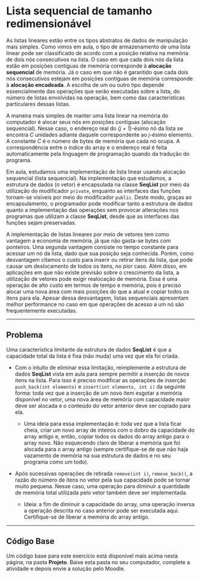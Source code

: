 # Lista sequencial de tamanho redimensionável


As listas lineares estão entre os tipos abstratos de dados de manipulação mais simples. Como vimos em aula, o tipo de armazenamento de uma lista linear pode ser classificado de acordo com a posição relativa na memória de dois nós consecutivos na lista. O caso em que cada dois nós da lista estão em posições contı́guas de memória corresponde à **alocação sequencial** de memória. Já o caso em que não é garantido que cada dois nós consecutivos estejam em posições contı́guas de memória corresponde à **alocação encadeada**. A escolha de um ou outro tipo depende essencialmente das operações que serão executadas sobre a lista, do número de listas envolvidas na operação, bem como das caracterı́sticas particulares dessas listas.

A maneira mais simples de manter uma lista linear na memória do computador é alocar seus nós em posições contı́guas (alocação sequencial). Nesse caso, o endereço real do *(j + 1)*-ésimo nó da lista se encontra *C* unidades adiante daquele correspondente ao *j*-ésimo elemento. A constante *C* é o número de bytes de memória que cada nó ocupa. A correspondência entre o ı́ndice do array e o endereço real é feita automaticamente pela linguagem de programação quando da tradução do programa.

Em aula, estudamos uma implementação de lista linear usando alocação sequencial (lista sequencial). Na implementação que estudamos, a estrutura de dados (o vetor) é encapsulada na classe **SeqList** por meio da utilização do modificador `private`, enquanto as interfaces das funções tornam-se visı́veis por meio do modificador `public`. Deste modo, graças ao encapsulamento, o programador pode modificar tanto a
estrutura de dados quanto a implementação das operações sem provocar alterações nos programas que utilizam a classe **SeqList**, desde que as interfaces das funções sejam preservadas.

A implementação de listas lineares por meio de vetores tem como vantagem a economia de memória, já que não gasta-se bytes com ponteiros. Uma segunda vantagem consiste no tempo constante para acessar um nó da lista, dado que sua posição seja conhecida. Porém, como desvantagem citamos o custo para inserir ou retirar itens da lista, que pode causar um deslocamento de todos os itens, no pior caso. Além disso, em aplicações em que não existe previsão sobre o crescimento da lista, a utilização de vetores pode exigir realocação de memória. Essa é uma operação de alto custo em termos de tempo e memória, pois é preciso alocar uma nova área com mais posições do que a atual e copiar todos os itens para ela. Apesar dessa desvantagem, listas sequenciais apresentam melhor performance no caso em que operações de acesso a um nó são frequentemente executadas.

---

## Problema

Uma caracterı́stica limitante da estrutura de dados **SeqList** é que a capacidade total da lista é fixa (não muda) uma vez que ela foi criada. 

- Com o intuito de eliminar essa limitação, reimplemente a estrutura de dados **SeqList** vista em aula para sempre permitir a inserção de novos itens na lista. Para isso é preciso modificar as operações de inserção `push_back(int elemento)` e `insert(int elemento, int i)` da seguinte forma: toda vez que a inserção de um novo item esgotar a memória disponı́vel no vetor, uma nova área de memória com capacidade maior deve ser alocada e o conteúdo do vetor anterior deve ser copiado para ela. 
    - Uma ideia para essa implementação é: toda vez que a lista ficar cheia, criar um novo array de inteiros com o dobro da capacidade do array antigo e, então, copiar todos os dados do array antigo para o array novo. Não esquecendo claro de liberar a memória que foi alocada para o array antigo (sempre certifique-se de que não haja vazamento de memória na sua estrutura de dados e no seu programa como um todo).

- Após sucessivas operações de retirada `remove(int i)`, `remove_back()`, a razão do número de itens no vetor pela sua capacidade pode se tornar muito pequena. Nesse caso, uma operação para diminuir a quantidade de memória total utilizada pelo vetor também deve ser implementada.
    - Ideia: a fim de diminuir a capacidade do array, uma operação inversa a operação descrita no caso anterior pode ser executada aqui. Certifique-se de liberar a memória do array antigo.


---

## Código Base

Um código base para este exercício está disponível mais acima nesta página, na pasta **Projeto**. Baixe esta pasta no seu computador, complete a atividade e depois envie a solução pelo Moodle.
